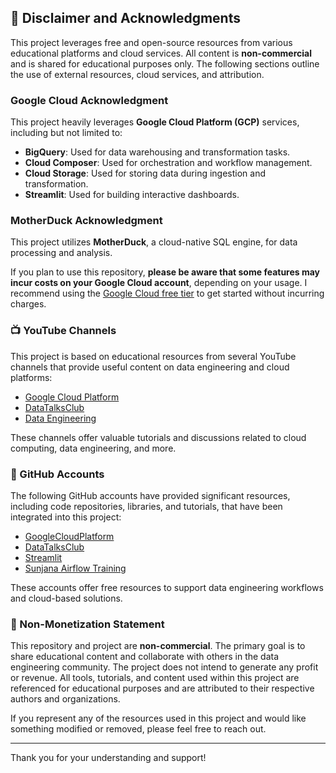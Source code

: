 ## 📜 Disclaimer and Acknowledgments

This project leverages free and open-source resources from various educational platforms and cloud services. All content is **non-commercial** and is shared for educational purposes only. The following sections outline the use of external resources, cloud services, and attribution.

### Google Cloud Acknowledgment

This project heavily leverages **Google Cloud Platform (GCP)** services, including but not limited to:

- **BigQuery**: Used for data warehousing and transformation tasks.
- **Cloud Composer**: Used for orchestration and workflow management.
- **Cloud Storage**: Used for storing data during ingestion and transformation.
- **Streamlit**: Used for building interactive dashboards.

### MotherDuck Acknowledgment

This project utilizes **MotherDuck**, a cloud-native SQL engine, for data processing and analysis.


If you plan to use this repository, **please be aware that some features may incur costs on your Google Cloud account**, depending on your usage. I recommend using the [Google Cloud free tier](https://cloud.google.com/free) to get started without incurring charges.

### 📺 YouTube Channels

This project is based on educational resources from several YouTube channels that provide useful content on data engineering and cloud platforms:

- [Google Cloud Platform](https://www.youtube.com/c/googlecloudplatform)
- [DataTalksClub](https://www.youtube.com/c/DataTalksClub)
- [Data Engineering](https://www.youtube.com/c/DataEngineering)

These channels offer valuable tutorials and discussions related to cloud computing, data engineering, and more.

### 🔗 GitHub Accounts

The following GitHub accounts have provided significant resources, including code repositories, libraries, and tutorials, that have been integrated into this project:

- [GoogleCloudPlatform](https://github.com/GoogleCloudPlatform)
- [DataTalksClub](https://github.com/DataTalksClub)
- [Streamlit](https://github.com/streamlit)
- [Sunjana Airflow Training](https://github.com/sunjana2199/amazon_books_data_pipeline/tree/main)

These accounts offer free resources to support data engineering workflows and cloud-based solutions.

### 📜 Non-Monetization Statement

This repository and project are **non-commercial**. The primary goal is to share educational content and collaborate with others in the data engineering community. The project does not intend to generate any profit or revenue. All tools, tutorials, and content used within this project are referenced for educational purposes and are attributed to their respective authors and organizations.

If you represent any of the resources used in this project and would like something modified or removed, please feel free to reach out.

---

Thank you for your understanding and support!

